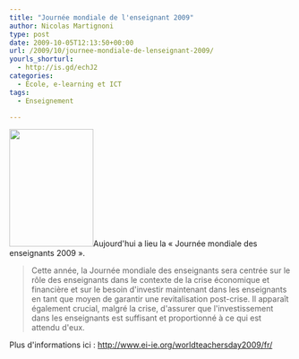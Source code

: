 ```yaml
---
title: "Journée mondiale de l'enseignant 2009"
author: Nicolas Martignoni
type: post
date: 2009-10-05T12:13:50+00:00
url: /2009/10/journee-mondiale-de-lenseignant-2009/
yourls_shorturl:
  - http://is.gd/echJ2
categories:
  - École, e-learning et ICT
tags:
  - Enseignement

---
```

[<img class="alignright" src="/wp-content/uploads/2009/10/animated-poster.gif" alt="" width="150" height="210" />][1]Aujourd'hui a lieu la « Journée mondiale des enseignants 2009 ».

> Cette année, la Journée mondiale des enseignants sera centrée sur le rôle des enseignants dans le contexte de la crise économique et financière et sur le besoin d'investir maintenant dans les enseignants en tant que moyen de garantir une revitalisation post-crise. Il apparaît également crucial, malgré la crise, d'assurer que l'investissement dans les enseignants est suffisant et proportionné à ce qui est attendu d'eux.

Plus d'informations ici : <http://www.ei-ie.org/worldteachersday2009/fr/>

 [1]: http://www.ei-ie.org/worldteachersday2009/fr